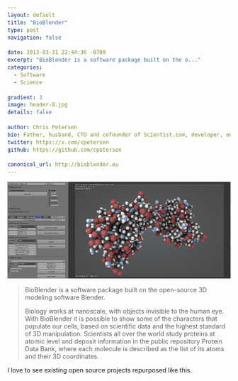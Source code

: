 ```yaml
---
layout: default
title: "BioBlender"
type: post
navigation: false

date: 2013-03-31 22:44:36 -0700
excerpt: "BioBlender is a software package built on the o..."
categories:
  - Software
  - Science

gradient: 3
image: header-8.jpg
details: false

author: Chris Petersen
bio: Father, husband, CTO and cofounder of Scientist.com, developer, entrepreneur and technologist.
twitter: https://x.com/cpetersen
github: https://github.com/cpetersen

canonical_url: http://bioblender.eu
---
```



  ![BBSplash.png](/assets/import/7202a809872ea3b997defdcd19055442.png)

 > BioBlender is a software package built on the open-source 3D modeling software Blender.
 >
 > Biology works at nanoscale, with objects invisible to the human eye. With BioBlender it is possible to show some of the characters that populate our cells, based on scientific data and the highest standard of 3D manipulation. Scientists all over the world study proteins at atomic level and deposit information in the public repository Protein Data Bank, where each molecule is described as the list of its atoms and their 3D coordinates.

 I love to see existing open source projects repurposed like this.
